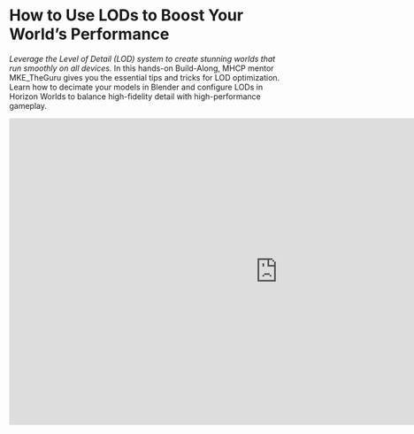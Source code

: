 # How to Use LODs to Boost Your World’s Performance
*Leverage the Level of Detail (LOD) system to create stunning worlds that run smoothly on all devices.* In this hands-on Build-Along, MHCP mentor MKE_TheGuru gives you the essential tips and tricks for LOD optimization. Learn how to decimate your models in Blender and configure LODs in Horizon Worlds to balance high-fidelity detail with high-performance gameplay. 
<iframe width="969" height="554" src="https://www.youtube.com/embed/sEst76f6pr8" title="Build-Along: LOD Lab - Big Detail, Small Performance Costs with MKE_TheGuru" frameborder="0" allow="accelerometer; autoplay; clipboard-write; encrypted-media; gyroscope; picture-in-picture; web-share" referrerpolicy="strict-origin-when-cross-origin" allowfullscreen></iframe>